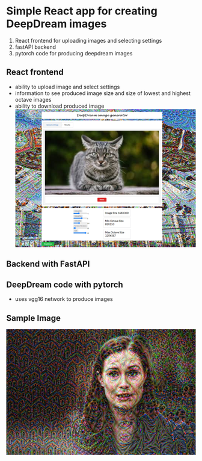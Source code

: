 # Simple React app for creating DeepDream images
1. React frontend for uploading images and selecting settings
2. fastAPI backend 
3. pytorch code for producing deepdream images

## React frontend
- ability to upload image and select settings
- information to see produced image size and size of lowest and highest octave images
- ability to download produced image 
![alt text](https://github.com/SampoImmonen/DeepDreamWithReact/blob/master/media/frontned.PNG)

## Backend with FastAPI
## DeepDream code with pytorch
- uses vgg16 network to produce images
## Sample Image
![alt text](https://github.com/SampoImmonen/DeepDreamWithReact/blob/master/media/example.PNG)
